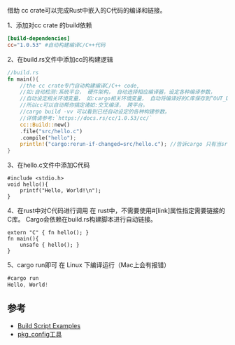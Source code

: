 借助 cc crate可以完成Rust中嵌入的C代码的编译和链接。

1、添加对cc crate 的build依赖
```toml
[build-dependencies]
cc="1.0.53" #自动构建编译C/C++代码
```

2、在build.rs文件中添加cc的构建逻辑

```rust
//build.rs
fn main(){
    //the cc crate专门自动构建编译C/C++ code,
    //如:自动检测:系统平台， 硬件架构， 自动选择相应编译器，设定各种编译参数，
    //自动设定相关环境变量， 如:cargo相关环境变量， 自动将编译好的C库保存到“OUT_DIR”
    //所以cc可以自动帮你搞定诸如:交叉编译， 跨平台。
    //cargo build ‐vv 可以看到已经自动设定的各种构建参数。
    //详情请参考:`https://docs.rs/cc/1.0.53/cc/`
    cc::Build::new()
    .file("src/hello.c")
    .compile("hello");
    println!("cargo:rerun‐if‐changed=src/hello.c"); //告诉cargo 只有当src/hello.c发生变 化时，才重新执行build.rs脚本。
}
```

3、在hello.c文件中添加C代码
```
#include <stdio.h>
void hello(){
    printf("Hello, World!\n");
}
```

4、在rust中对C代码进行调用
在 rust中，不需要使用#[link]属性指定需要链接的C库。
Cargo会依赖在build.rs构建脚本进行自动链接。

```
extern "C" { fn hello(); }
fn main(){
    unsafe { hello(); }
}
```

5、cargo run即可
在 Linux 下编译运行（Mac上会有报错）
```go
#cargo run
Hello, World!
```

## 参考
- [Build Script Examples](https://doc.rust-lang.org/cargo/reference/build-script-examples.html)
- [pkg_config工具](https://docs.rs/pkg-config/0.3.17/pkg_config/)